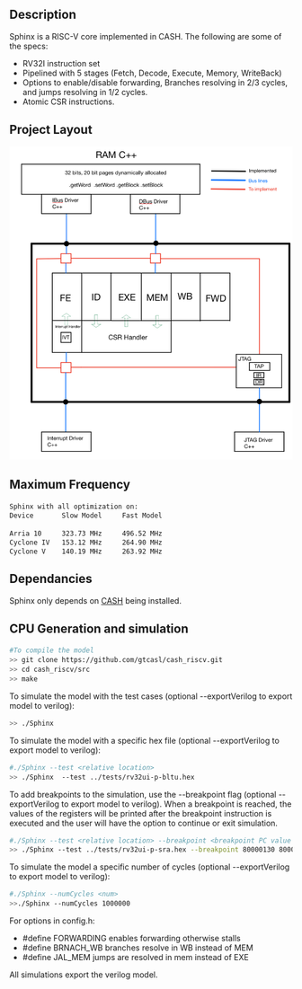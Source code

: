 ## Description

Sphinx is a RISC-V core implemented in CASH. The following are some of the specs:

- RV32I instruction set
- Pipelined with 5 stages (Fetch, Decode, Execute, Memory, WriteBack)
- Options to enable/disable forwarding, Branches resolving in 2/3 cycles, and jumps resolving in 1/2 cycles.
- Atomic CSR instructions.


## Project Layout

![Alt text](Diagrams/layout.jpg?raw=true "") 



## Maximum Frequency

```
Sphinx with all optimization on:
Device       Slow Model     Fast Model

Arria 10     323.73 MHz     496.52 MHz
Cyclone IV   153.12 MHz     264.90 MHz
Cyclone V    140.19 MHz     263.92 MHz
```

## Dependancies 

Sphinx only depends on [CASH](https://github.com/gtcasl/cash) being installed.


## CPU Generation and simulation

```sh
#To compile the model
>> git clone https://github.com/gtcasl/cash_riscv.git
>> cd cash_riscv/src
>> make
```

To simulate the model with the test cases (optional --exportVerilog to export model to verilog):
```sh
>> ./Sphinx
```

To simulate the model with a specific hex file (optional --exportVerilog to export model to verilog):
```sh
#./Sphinx --test <relative location>
>> ./Sphinx  --test ../tests/rv32ui-p-bltu.hex
```

To add breakpoints to the simulation, use the --breakpoint flag (optional --exportVerilog to export model to verilog). When a breakpoint is reached, the values of the registers will be printed after the breakpoint instruction is executed and the user will have the option to continue or exit simulation. 
```sh
#./Sphinx --test <relative location> --breakpoint <breakpoint PC value 1> ... <<breakpoint PC value N>
>> ./Sphinx --test ../tests/rv32ui-p-sra.hex --breakpoint 80000130 80000188 
```


To simulate the model a specific number of cycles (optional --exportVerilog to export model to verilog):
```sh
#./Sphinx --numCycles <num>
>>./Sphinx --numCycles 1000000
```


For options in config.h:
- #define FORWARDING   enables forwarding otherwise stalls
- #define BRNACH_WB    branches resolve in WB instead of MEM
- #define JAL_MEM      jumps are resolved in mem instead of EXE

All simulations export the verilog model.
